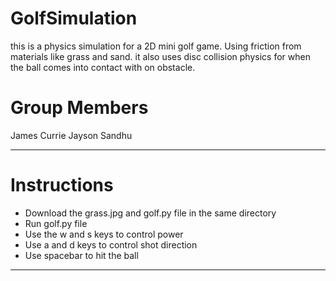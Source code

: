 # GolfSimulation
this is a physics simulation for a 2D mini golf game. Using friction from materials like grass and sand. it also uses disc collision physics for when the ball comes into contact with on obstacle. 
# Group Members
James Currie
Jayson Sandhu

*******************************
# Instructions
* Download the grass.jpg and golf.py file in the same directory
* Run golf.py file 
* Use the w and s keys to control power
* Use a and d keys to control shot direction
* Use spacebar to hit the ball

********************************

